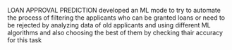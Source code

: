 LOAN APPROVAL PREDICTION
developed an ML mode to try to automate the process of filtering the applicants who can be granted loans or need to be rejected 
by analyzing data of old applicants and using different ML algorithms and also choosing the best of them by checking thair accuracy for this task
